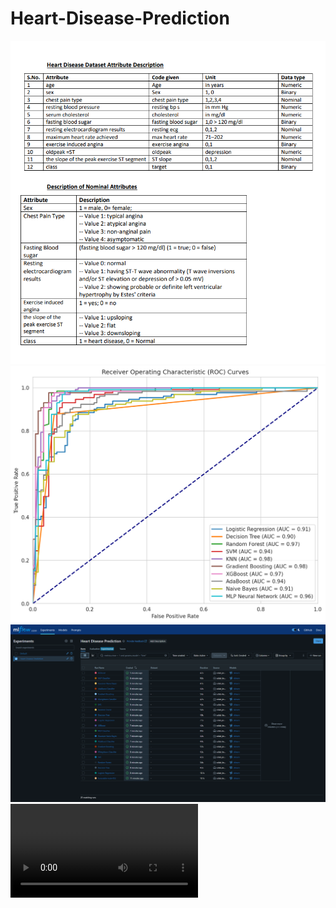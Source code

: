 # Heart-Disease-Prediction
 ![Image Alt](https://github.com/adityasuman10/Heart-Disease-Prediction/blob/abb266bbbf0243da0120302d31b6ecd92a79dabc/dp/download%20(1).png)
  ![Image Alt](https://github.com/adityasuman10/Heart-Disease-Prediction/blob/4358132464de26cb6cb2caa1d61507a57f27a4fd/dp/download%20(3).png)
   ![Image Alt](https://github.com/adityasuman10/Heart-Disease-Prediction/blob/4358132464de26cb6cb2caa1d61507a57f27a4fd/dp/Screenshot%202025-05-17%20135323.png)
     ![Image Alt](https://github.com/adityasuman10/Heart-Disease-Prediction/blob/475ce9afa8d3e49972ac524f3ca321bedb596d47/dp/Recording%202025-05-17%20141051.mp4)
